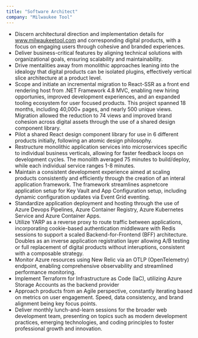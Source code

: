 ```yaml
---
title: "Software Architect"
company: "Milwaukee Tool"
---
```


- Discern architectural direction and implementation details for www.milwaukeetool.com and corresponding digital products, with a focus on engaging users through cohesive and branded experiences.
- Deliver business-critical features by aligning technical solutions with organizational goals, ensuring scalability and maintainability.
- Drive mentalities away from monolithic approaches leaning into the idealogy that digital products can be isolated plugins, effectively vertical slice architecture at a product level.
- Scope and initiate an incremental migration to React-SSR as a front end rendering host from .NET Framework 4.8 MVC, enabling new hiring opportunies, improved development experiences, and an expanded tooling ecosystem for user focused products. This project spanned 18 months, including 40,000+ pages, and nearly 500 unique views. Migration allowed the reduction to 74 views and improved brand cohesion across digital assets through the use of a shared design component library.
- Pilot a shared React design component library for use in 6 different products initially, following an atomic design philosophy.
- Restructure monolithic application services into microservices specific to individual business verticals, allowing for faster feedback loops on development cycles. The monolith averaged 75 minutes to build/deploy, while each individual service ranges 1-8 minutes.
- Maintain a consistent development experience aimed at scaling products consistently and efficiently through the creation of an interal application framework. The framework streamlines aspnetcore application setup for Key Vault and App Configuration setup, including dynamic configuration updates via Event Grid eventing.
- Standardize application deployment and hosting through the use of Azure Devops Pipelines, Azure Container Registry, Azure Kubernetes Service and Azure Container Apps.
- Utilize YARP as a reverse proxy to route traffic between applications, incorporating cookie-based authentication middleware with Redis sessions to support a scaled Backend-for-Frontend (BFF) architecture. Doubles as an inverse application registration layer allowing A/B testing or full replacement of digital products without interuptions, consistent with a composable strategy.
- Monitor Azure resources using New Relic via an OTLP (OpenTelemetry) endpoint, enabling comprehensive observability and streamlined performance monitoring.
- Implement Terraform for Infrastructure as Code (IaC), utilizing Azure Storage Accounts as the backend provider
- Approach products from an Agile perspective, constantly iterating based on metrics on user engagement. Speed, data consistency, and brand alignment being key focus points.
- Deliver monthly lunch-and-learn sessions for the broader web development team, presenting on topics such as modern development practices, emerging technologies, and coding principles to foster professional growth and innovation.
